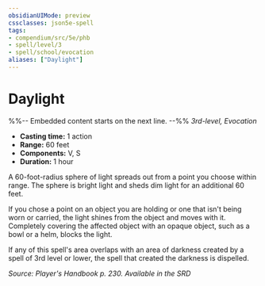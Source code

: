 ```yaml
---
obsidianUIMode: preview
cssclasses: json5e-spell
tags:
- compendium/src/5e/phb
- spell/level/3
- spell/school/evocation
aliases: ["Daylight"]
---
```

# Daylight
%%-- Embedded content starts on the next line. --%%
*3rd-level, Evocation*  

- **Casting time:** 1 action
- **Range:** 60 feet
- **Components:** V, S
- **Duration:** 1 hour

A 60-foot-radius sphere of light spreads out from a point you choose within range. The sphere is bright light and sheds dim light for an additional 60 feet.

If you chose a point on an object you are holding or one that isn't being worn or carried, the light shines from the object and moves with it. Completely covering the affected object with an opaque object, such as a bowl or a helm, blocks the light.

If any of this spell's area overlaps with an area of darkness created by a spell of 3rd level or lower, the spell that created the darkness is dispelled.

*Source: Player's Handbook p. 230. Available in the <span title='Systems Reference Document (5.1)'>SRD</span>*